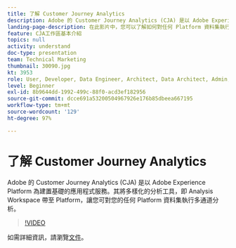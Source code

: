 ```yaml
---
title: 了解 Customer Journey Analytics
description: Adobe 的 Customer Journey Analytics (CJA) 是以 Adobe Experience Platform 為建置基礎的應用程式服務。其將多樣化的分析工具，即 Analysis Workspace 帶至 Platform，讓您可對您的任何 Platform 資料集執行多通道分析。
landing-page-description: 在此影片中，您可以了解如何對任何 Platform 資料集執行多通道分析。
feature: CJA工作區基本介紹
topics: null
activity: understand
doc-type: presentation
team: Technical Marketing
thumbnail: 30090.jpg
kt: 3953
role: User, Developer, Data Engineer, Architect, Data Architect, Admin, Leader
level: Beginner
exl-id: 8b9644dd-1992-499c-88f0-acd3ef182956
source-git-commit: dcce691a53200504967926e176b85dbeea667195
workflow-type: tm+mt
source-wordcount: '129'
ht-degree: 97%

---
```


# 了解 Customer Journey Analytics

Adobe 的 Customer Journey Analytics (CJA) 是以 Adobe Experience Platform 為建置基礎的應用程式服務。其將多樣化的分析工具，即 Analysis Workspace 帶至 Platform，讓您可對您的任何 Platform 資料集執行多通道分析。

>[!VIDEO](https://video.tv.adobe.com/v/30090/?quality=12&enable10seconds=on&speedcontrol=on)

如需詳細資訊，請瀏覽[文件](https://docs.adobe.com/content/help/zh-Hant/analytics-platform/using/cja-landing.html)。
